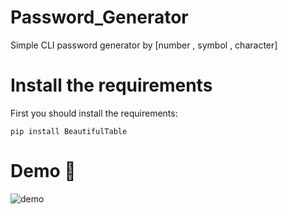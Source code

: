 # Password_Generator
Simple CLI password generator by [number , symbol , character]
# Install the requirements
First you should install the requirements:
```
pip install BeautifulTable
``` 
# Demo :tada:
![demo](https://user-images.githubusercontent.com/77124662/128966011-7feff2da-0bea-4278-ac01-607276e505ec.PNG)
